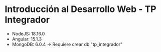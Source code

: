 # Introducción al Desarrollo Web - TP Integrador

- NodeJS: 18.16.0
- Angular: 15.1.3 
- MongoDB: 6.0.4 -> Requiere crear db "tp_integrador"
